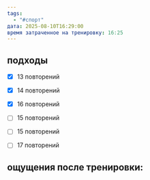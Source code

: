 ```yaml
---
tags:
  - "#спорт"
дата: 2025-08-10T16:29:00
время затраченное на тренировку: 16:25
---
```


## подходы

 - [x] 13 повторений 
 - [x] 14 повторений
 - [x] 16 повторений 
 - [ ] 15 повторений 
 - [ ] 15 повторений 
 - [ ] 17 повторений 

 
## ощущения после тренировки:



